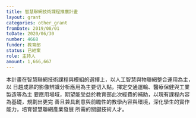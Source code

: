 ```yaml
---
title: 智慧聯網技術課程推廣計畫
layout: grant
categories: other_grant
fromDate: 2019/08/01
toDate: 2020/06/30
number: 4668
funder: 教育部
status: 已結案
role: 主持人
amount: 1,666,667
---
```


本計畫在智慧聯網技術課程與模組的選擇上，以人工智慧與物聯網整合運用為主，以
日趨成熟的影像辨識分析應用為主要切入點，擇定交通運輸、醫療保健與工業製造等為主
要應用場域，期望能受益於教育部此次經費的補助，以現有課程內容為基礎，規劃出更完
善且兼具創意與前瞻性的教學內容與環境，深化學生的實作能力，培育智慧聯網產業發展
所需的關鍵技術人才。
